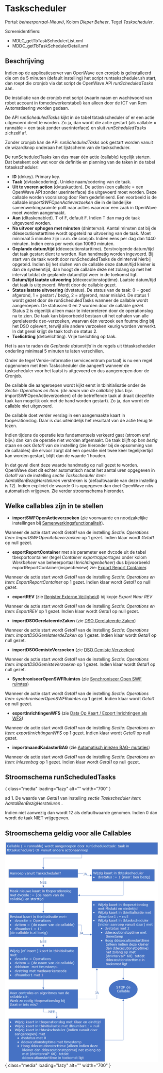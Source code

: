# Taskscheduler

Portal: _beheerportaal-Nieuw)_, Kolom _Dieper Beheer_. Tegel _Taskscheduler_.

Screenidentifiers:

- MDLC_getTbTaskSchedulerList.xml
- MDDC_getTbTaskSchedulerDetail.xml

## Beschrijving

Indien op de applicatieserver van OpenWave een cronjob is geïnstalleerd die om de 5 minuten (default instelling) het script runtaskscheduler.sh start, dan
roept die cronjob via dat script de OpenWave API _runScheduledTasks_ aan.

De installatie van de cronjob met script (waarin naam en wachtwoord van robot account in tbmedewerkerstabel) kan alleen door de ICT van Rem Automatisering worden gedaan.

De API _runScheduledTasks_ kijkt in de tabel tbtaskscheduler of er een actie uitgevoerd dient te worden. Zo ja, dan wordt die actie gestart (als callable = runnable = een taak zonder userinterface) en sluit _runScheduledTasks_ zichzelf af.

Zonder cronjob kan de API _runScheduledTasks_ ook gestart worden vanuit de wizardknop onderaan het lijstscherm van de taskscheduler.

De runScheduledTasks kan dus maar één actie (callable) tegelijk starten. Dat betekent ook wat voor de definitie en planning van de taken in de tabel tbtaskscheduler:

- **ID** (dnkey). Primary key.
- **Taak** (dvtaskcodering). Unieke naam/codering van de taak.
- **Uit te voeren action** (dvtaskaction). De action (een callable = een OpenWave API zonder userinterface) die uitgevoerd moet worden. Deze callable worden vooralsnog door Rem gedefinieerd. Een voorbeeld is de callable _importSWFOpenActieverzoeken_ die in de landelijke samenwerkingsruimte pollt naar acties waarvoor een zaak in OpenWave moet worden aangemaakt.
- **Aan** (dltaskenabled). T of F, default F. Indien T dan mag de taak uitgevoerd worden.
- **Na uitvoer ophogen met minuten** (dninterval). Aantal minuten dat bij de ddexecutionstarttime wordt opgeteld na uitvoering van de taak. Moet minimaal 5 minuten zijn i.v.m. de cronjob. Indien eens per dag dan 1440 minuten. Indien eens per week dan 10080 minuten.
- **Geplande datum/tijd** (ddexecutionstarttime). Eerstvolgende datum/tijd dat taak gestart dient te worden. Kan handmatig worden ingevoerd. Bij start van de taak wordt door runScheduledTasks de dninterval hierbij opgeteld. Indien bij het sluiten van de callable deze datum/tijd kleiner is dan de systeemtijd, dan hoogt de callable deze net zolang op met het interval totdat de geplande datum/tijd weer in de toekomst ligt.
- **Datum/tijd laatste uitvoering** (ddexecutionstoptime). Laatste datum/tijd dat taak is uitgevoerd. Wordt door de callable gezet.
- **Status laatste uitvoering** (dvstatus). De status van de taak: 0 = goed afgerond, 1 = gestart / bezig, 2 = afgerond, maar mislukt. De status 1 wordt gezet door de runScheduledTasks wanneer de callable wordt aangeroepen. De statussen 0 en 2 worden door de callable gezet. Status 2 is eigenlijk alleen maar te interpreteren door de operationslog na te zien. De taak kan bijvoorbeeld bestaan uit het ophalen van alle gerelateerde dso-verzoeken, waarvan één verzoek een foutmelding bij het DSO oplevert, terwijl alle andere verzoeken keurig worden verwerkt. In dat geval krijgt de taak toch de status 2.
- **Toelichting** (dvtoelichting). Vrije toelichting op taak.

Het is aan te raden de _Geplande datum/tijd_ in de regels uit tbtaskscheduler onderling minimaal 5 minuten te laten verschillen.

Onder de tegel Versie-informatie (servicecentrum portaal) is nu een regel opgenomen met item Taskscheduler die aangeeft wanneer de taskscheduler voor het laatst is uitgevoerd en dus aangeroepen door de Cronjob.

De callable die aangeroepen wordt kijkt eerst in tbinitialisatie onder de _Sectie: Operations en Item: {de naam van de callable}_ (dus bijv. importSWFOpenActieverzoeken) of de betreffende taak al draait (dezelfde taak kan mogelijk ook met de hand worden gestart). Zo ja, dan wordt de callable niet uitgevoerd.

De callable doet verder verslag in een aangemaakte kaart in tboperationslog. Daar is dus uiteindelijk het resultaat van de actie terug te lezen.

Indien tijdens de operatie iets fundamenteels verkeerd gaat (stroom eraf bijv.) dan kan de operatie niet worden afgemaakt. De taak blijft op _ben bezig_ staan en ook _Getal1_ van de instelling (zie hieronder bij de opsomming van de callables) die ervoor zorgt dat een operatie niet twee keer tegelijkertijd kan worden gestart, blijft dan de waarde 1 houden.

In dat geval dient deze waarde handmatig op null gezet te worden. OpenWave doet dit echter automatisch nadat het aantal uren opgegeven in _Getal1_ van de instelling _sectie Taskscheduler item: AantalBenBezigHersteluren_ verstreken is (defaultwaarde van deze instelling is 12). Indien expliciet de waarde 0 is opgegeven dan doet OpenWave niks automatisch vrijgeven. Zie verder stroomschema hieronder.

## Welke callables zijn in te stellen

- **importSWFOpenActieverzoeken** (zie voorwaarde en noodzakelijke instellingen bij [Samenwerkingsfunctionaliteit](/docs/instellen_inrichten/samenwerkingsfunctionaliteit.md)).

Wanneer de actie start wordt _Getal1_ van de instelling _Sectie: Operations Item: ImportSWFOpenActieverzoeken_ op 1 gezet. Indien klaar wordt _Getal1_ op null gezet.

- **exportReportContainer** met als parameter een dvcode uit de tabel tbexportcontainer (tegel _Container exportrapportages_ onder kolom _Werkbeheer_ van beheerportaal _Inrichtingenbeheer_) dus bijvoorbeeld exportReportContainer(inspectieview) zie: [Export Report Container](/docs/instellen_inrichten/export_report_container.md).

Wanneer de actie start wordt _Getal1_ van de instelling _Sectie: Operations en Item: ExportReportContainer_ op 1 gezet. Indien klaar wordt _Getal1_ op null gezet.

- **exportREV** (zie [Register Externe Veiligheid](/docs/instellen_inrichten/register_exrterne_veiligheid.md)) bij kopje _Export Naar REV_

Wanneer de actie start wordt _Getal1_ van de instelling _Sectie: Operations en Item: ExportREV_ op 1 gezet. Indien klaar wordt _Getal1_ op null gezet.

- **importDSOGerelateerdeZaken** (zie [DSO Gerelateerde Zaken](/docs/probleemoplossing/programmablokken/dso_gerelateerde_zaken.md))

Wanneer de actie start wordt _Getal1_ van de instelling _Sectie: Operations Item: importDSOGerelateerdeZaken_ op 1 gezet. Indien klaar wordt _Getal1_ op null gezet.

- **importDSOGemisteVerzoeken** (zie [DSO Gemiste Verzoeken](/docs/probleemoplossing/programmablokken/dso_gemiste_verzoeken.md))

Wanneer de actie start wordt _Getal1_ van de instelling _Sectie: Operations Item: importDSOGemisteVerzoeken_ op 1 gezet. Indien klaar wordt _Getal1_ op null gezet.

- **SynchroniseerOpenSWFRuimtes** (zie [Synchroniseer Open SWF ruimtes](/docs/probleemoplossing/programmablokken/synchroniseer_open_swfruimtes.md))

Wanneer de actie start wordt _Getal1_ van de instelling _Sectie: Operations Item: synchroniseerOpenSWFRuimtes_ op 1 gezet. Indien klaar wordt _Getal1_ op null gezet.

- **exportInrichtingenWFS** (zie [Data Op Kaart / Export Inrichtingen als WFS](/docs/instellen_inrichten/data_op_kaart.md))

Wanneer de actie start wordt _Getal1_ van de instelling _Sectie: Operations en Item: exportInrichtingenWFS_ op 1 gezet. Indien klaar wordt _Getal1_ op null gezet.

- **importmaandKadasterBAG** (zie [Automatisch inlezen BAG- mutaties](/docs/probleemoplossing/programmablokken/automatisch_inlezen_bag_-mutaties.md))

Wanneer de actie start wordt _Getal1_ van de instelling _Sectie: Operations en Item: Inlezenbag_ op 1 gezet. Indien klaar wordt _Getal1_ op null gezet.

## Stroomschema runScheduledTasks

![](/img/applicatiebeheer/instellen_inrichten/runscheduledtasks.w.700_tok.d26a53.png?w=700&tok=d26a53".md){ class="media" loading="lazy" alt="" width="700" }

ad 1. De waarde van _Getal1_ van instelling _sectie Taskscheduler item: AantalBenBezigHersteluren_ .

Indien niet aanwezig dan wordt 12 als defaultwaarde genomen. Indien 0 dan wordt de taak NIET vrijgegeven.

## Stroomschema geldig voor alle Callables

![](/img/applicatiebeheer/instellen_inrichten/callable.w.700_tok.3aec52.png){ class="media" loading="lazy" alt="" width="700" }
